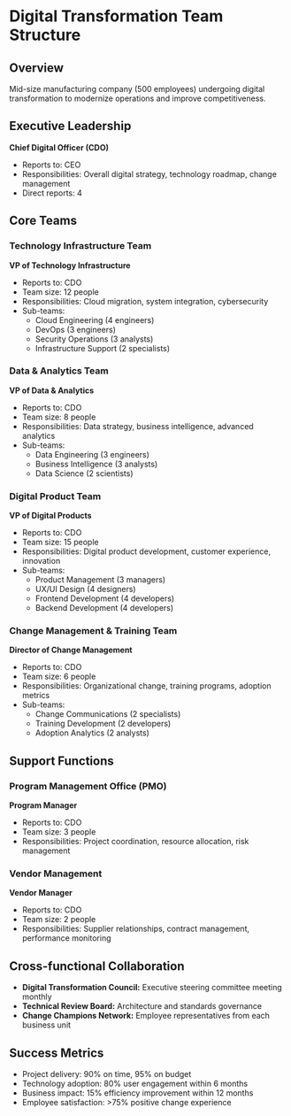 # Digital Transformation Team Structure

## Overview
Mid-size manufacturing company (500 employees) undergoing digital transformation to modernize operations and improve competitiveness.

## Executive Leadership
**Chief Digital Officer (CDO)**
- Reports to: CEO
- Responsibilities: Overall digital strategy, technology roadmap, change management
- Direct reports: 4

## Core Teams

### Technology Infrastructure Team
**VP of Technology Infrastructure**
- Reports to: CDO
- Team size: 12 people
- Responsibilities: Cloud migration, system integration, cybersecurity
- Sub-teams:
  - Cloud Engineering (4 engineers)
  - DevOps (3 engineers)
  - Security Operations (3 analysts)
  - Infrastructure Support (2 specialists)

### Data & Analytics Team
**VP of Data & Analytics**
- Reports to: CDO
- Team size: 8 people
- Responsibilities: Data strategy, business intelligence, advanced analytics
- Sub-teams:
  - Data Engineering (3 engineers)
  - Business Intelligence (3 analysts)
  - Data Science (2 scientists)

### Digital Product Team
**VP of Digital Products**
- Reports to: CDO
- Team size: 15 people
- Responsibilities: Digital product development, customer experience, innovation
- Sub-teams:
  - Product Management (3 managers)
  - UX/UI Design (4 designers)
  - Frontend Development (4 developers)
  - Backend Development (4 developers)

### Change Management & Training Team
**Director of Change Management**
- Reports to: CDO
- Team size: 6 people
- Responsibilities: Organizational change, training programs, adoption metrics
- Sub-teams:
  - Change Communications (2 specialists)
  - Training Development (2 developers)
  - Adoption Analytics (2 analysts)

## Support Functions

### Program Management Office (PMO)
**Program Manager**
- Reports to: CDO
- Team size: 3 people
- Responsibilities: Project coordination, resource allocation, risk management

### Vendor Management
**Vendor Manager**
- Reports to: CDO
- Team size: 2 people
- Responsibilities: Supplier relationships, contract management, performance monitoring

## Cross-functional Collaboration
- **Digital Transformation Council:** Executive steering committee meeting monthly
- **Technical Review Board:** Architecture and standards governance
- **Change Champions Network:** Employee representatives from each business unit

## Success Metrics
- Project delivery: 90% on time, 95% on budget
- Technology adoption: 80% user engagement within 6 months
- Business impact: 15% efficiency improvement within 12 months
- Employee satisfaction: >75% positive change experience
